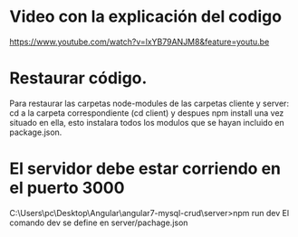 # Video con la explicación del codigo
https://www.youtube.com/watch?v=lxYB79ANJM8&feature=youtu.be

# Restaurar código.
Para restaurar las carpetas node-modules de las carpetas cliente y server:
cd a la carpeta correspondiente (cd client) y despues npm install una vez situado en ella, esto instalara todos los modulos que se hayan incluido en package.json.

# El servidor debe estar corriendo en el puerto 3000
C:\Users\pc\Desktop\Angular\angular7-mysql-crud\server>npm run dev
El comando dev se define en server/pachage.json
